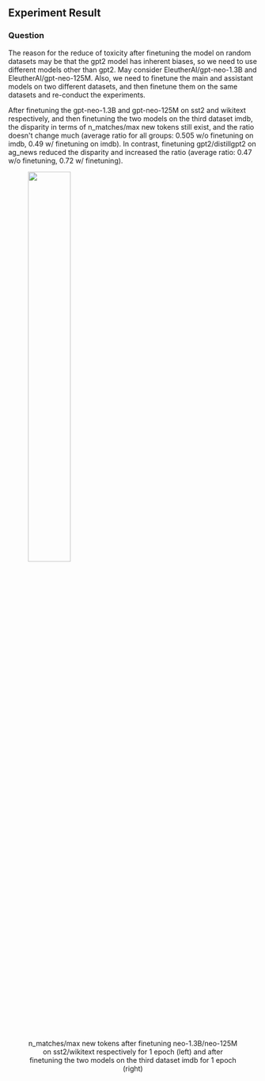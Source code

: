 ## Experiment Result

### Question

The reason for the reduce of toxicity after finetuning the model on random datasets may be that the gpt2 model has inherent biases, so we need to use different models other than gpt2. May consider EleutherAI/gpt-neo-1.3B and EleutherAI/gpt-neo-125M. Also, we need to finetune the main and assistant models on two different datasets, and then finetune them on the same datasets and re-conduct the experiments.

After finetuning the gpt-neo-1.3B and gpt-neo-125M on sst2 and wikitext respectively, and then finetuning the two models on the third dataset imdb, the disparity in terms of n_matches/max new tokens still exist, and the ratio doesn't change much (average ratio for all groups: 0.505 w/o finetuning on imdb, 0.49 w/ finetuning on imdb). In contrast, finetuning gpt2/distillgpt2 on ag_news reduced the disparity and increased the ratio (average ratio: 0.47 w/o finetuning, 0.72 w/ finetuning).




<figure>
    <img src="https://github.com/user-attachments/assets/0884cefa-6d01-4b6b-9899-78ac64b843ac" width = "45%" alt=""/> 
<!--     <img src="https://github.com/user-attachments/assets/cc2019df-4b1e-4d3d-af40-caf3d5306203" width = "45%" alt=""/> 
 -->
    <center><figcaption>n_matches/max new tokens after finetuning neo-1.3B/neo-125M on sst2/wikitext respectively for 1 epoch (left) and after finetuning the two models on the third dataset imdb for 1 epoch (right)</figcaption></center>
</figure>







